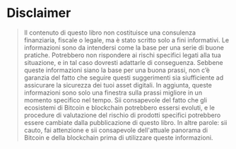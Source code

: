 # Disclaimer

> Il contenuto di questo libro non costituisce una consulenza finanziaria, fiscale o legale, ma è stato scritto solo a fini informativi. Le informazioni sono da intendersi come la base per una serie di buone pratiche. Potrebbero non rispondere ai rischi specifici legati alla tua situazione, e in tal caso dovresti adattarle di conseguenza. Sebbene queste informazioni siano la base per una buona prassi, non c’è garanzia del fatto che seguire questi suggerimenti sia siufficiente ad assicurare la sicurezza dei tuoi asset digitali. In aggiunta, queste informazioni sono solo una finestra sulla prassi migliore in un momento specifico nel tempo. Sii consapevole del fatto che gli ecosistemi di Bitcoin e blockchain potrebbero essersi evoluti, e le procedure di valutazione del rischio di prodotti specifici potrebbero essere cambiate dalla pubblicazione di questo libro. In altre parole: sii cauto, fai attenzione e sii consapevole dell'attuale panorama di Bitcoin e della blockchain prima di utilizzare queste informazioni.
